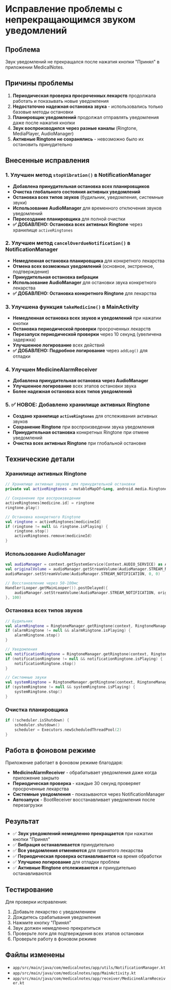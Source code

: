 # Исправление проблемы с непрекращающимся звуком уведомлений

## Проблема
Звук уведомлений не прекращался после нажатия кнопки "Принял" в приложении MedicalNotes.

## Причины проблемы
1. **Периодическая проверка просроченных лекарств** продолжала работать и показывать новые уведомления
2. **Недостаточно надежная остановка звука** - использовались только базовые методы остановки
3. **Планировщик уведомлений** продолжал отправлять уведомления даже после нажатия кнопки
4. **Звук воспроизводился через разные каналы** (Ringtone, MediaPlayer, AudioManager)
5. **Активные Ringtone не сохранялись** - невозможно было их остановить принудительно

## Внесенные исправления

### 1. Улучшен метод `stopVibration()` в NotificationManager
- **Добавлена принудительная остановка всех планировщиков**
- **Очистка глобального состояния активных уведомлений**
- **Остановка всех типов звуков** (будильник, уведомления, системные звуки)
- **Использование AudioManager** для временного отключения звуков уведомлений
- **Пересоздание планировщика** для полной очистки
- **✅ ДОБАВЛЕНО: Остановка всех активных Ringtone** через хранилище `activeRingtones`

### 2. Улучшен метод `cancelOverdueNotification()` в NotificationManager
- **Немедленная остановка планировщика** для конкретного лекарства
- **Отмена всех возможных уведомлений** (основное, экстренное, подтверждение)
- **Принудительная остановка вибрации**
- **Использование AudioManager** для остановки звука конкретного лекарства
- **✅ ДОБАВЛЕНО: Остановка конкретного Ringtone** для лекарства

### 3. Улучшена функция `takeMedicine()` в MainActivity
- **Немедленная остановка всех звуков и уведомлений** при нажатии кнопки
- **Остановка периодической проверки** просроченных лекарств
- **Перезапуск периодической проверки** через 10 секунд (увеличена задержка)
- **Улучшенное логирование** всех действий
- **✅ ДОБАВЛЕНО: Подробное логирование** через `addLog()` для отладки

### 4. Улучшен MedicineAlarmReceiver
- **Добавлена принудительная остановка через AudioManager**
- **Улучшенное логирование** всех этапов остановки звука
- **Более надежная остановка всех типов уведомлений**

### 5. ✅ НОВОЕ: Добавлено хранилище активных Ringtone
- **Создано хранилище `activeRingtones`** для отслеживания активных звуков
- **Сохранение Ringtone** при воспроизведении звука уведомления
- **Принудительная остановка** конкретных Ringtone при отмене уведомлений
- **Очистка всех активных Ringtone** при глобальной остановке

## Технические детали

### Хранилище активных Ringtone
```kotlin
// Хранилище активных звуков для принудительной остановки
private val activeRingtones = mutableMapOf<Long, android.media.Ringtone>()

// Сохранение при воспроизведении
activeRingtones[medicine.id] = ringtone
ringtone.play()

// Остановка конкретного Ringtone
val ringtone = activeRingtones[medicineId]
if (ringtone != null && ringtone.isPlaying) {
    ringtone.stop()
    activeRingtones.remove(medicineId)
}
```

### Использование AudioManager
```kotlin
val audioManager = context.getSystemService(Context.AUDIO_SERVICE) as AudioManager
val originalVolume = audioManager.getStreamVolume(AudioManager.STREAM_NOTIFICATION)
audioManager.setStreamVolume(AudioManager.STREAM_NOTIFICATION, 0, 0)

// Восстановление через 50-100мс
Handler(Looper.getMainLooper()).postDelayed({
    audioManager.setStreamVolume(AudioManager.STREAM_NOTIFICATION, originalVolume, 0)
}, 100)
```

### Остановка всех типов звуков
```kotlin
// Будильник
val alarmRingtone = RingtoneManager.getRingtone(context, RingtoneManager.getDefaultUri(RingtoneManager.TYPE_ALARM))
if (alarmRingtone != null && alarmRingtone.isPlaying) {
    alarmRingtone.stop()
}

// Уведомления
val notificationRingtone = RingtoneManager.getRingtone(context, RingtoneManager.getDefaultUri(RingtoneManager.TYPE_NOTIFICATION))
if (notificationRingtone != null && notificationRingtone.isPlaying) {
    notificationRingtone.stop()
}

// Системные звуки
val systemRingtone = RingtoneManager.getRingtone(context, RingtoneManager.getDefaultUri(RingtoneManager.TYPE_RINGTONE))
if (systemRingtone != null && systemRingtone.isPlaying) {
    systemRingtone.stop()
}
```

### Очистка планировщика
```kotlin
if (!scheduler.isShutdown) {
    scheduler.shutdown()
    scheduler = Executors.newScheduledThreadPool(2)
}
```

## Работа в фоновом режиме
Приложение работает в фоновом режиме благодаря:
- **MedicineAlarmReceiver** - обрабатывает уведомления даже когда приложение закрыто
- **Периодическая проверка** - каждые 30 секунд проверяет просроченные лекарства
- **Системные уведомления** - показываются через NotificationManager
- **Автозапуск** - BootReceiver восстанавливает уведомления после перезагрузки

## Результат
- ✅ **Звук уведомлений немедленно прекращается** при нажатии кнопки "Принял"
- ✅ **Вибрация останавливается** принудительно
- ✅ **Все уведомления отменяются** для принятого лекарства
- ✅ **Периодическая проверка останавливается** на время обработки
- ✅ **Улучшено логирование** для отладки проблем
- ✅ **Активные Ringtone отслеживаются** и принудительно останавливаются

## Тестирование
Для проверки исправления:
1. Добавьте лекарство с уведомлением
2. Дождитесь срабатывания уведомления
3. Нажмите кнопку "Принял"
4. Звук должен немедленно прекратиться
5. Проверьте логи для подтверждения всех этапов остановки
6. Проверьте работу в фоновом режиме

## Файлы изменены
- `app/src/main/java/com/medicalnotes/app/utils/NotificationManager.kt`
- `app/src/main/java/com/medicalnotes/app/MainActivity.kt`
- `app/src/main/java/com/medicalnotes/app/receiver/MedicineAlarmReceiver.kt` 